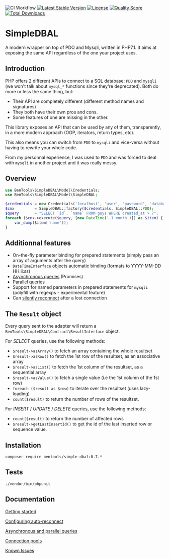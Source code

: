 ![CI Workflow](https://github.com/bpolaszek/simple-dbal/workflows/CI%20Workflow/badge.svg)
[![Latest Stable Version](https://poser.pugx.org/bentools/simple-dbal/v/stable)](https://packagist.org/packages/bentools/simple-dbal)
[![License](https://poser.pugx.org/bentools/simple-dbal/license)](https://packagist.org/packages/bentools/simple-dbal)
[![Quality Score](https://img.shields.io/scrutinizer/g/bpolaszek/simple-dbal.svg?style=flat-square)](https://scrutinizer-ci.com/g/bpolaszek/simple-dbal)
[![Total Downloads](https://poser.pugx.org/bentools/simple-dbal/downloads)](https://packagist.org/packages/bentools/simple-dbal)

# SimpleDBAL
A modern wrapper on top of PDO and Mysqli, written in PHP7.1. It aims at exposing the same API regardless of the one your project uses.

Introduction
------------
PHP offers 2 different APIs to connect to a SQL database: `PDO` and `mysqli` (we won't talk about `mysql_*` functions since they're deprecated). Both do more or less the same thing, but:

* Their API are completely different (different method names and signatures)
* They both have their own pros and cons.
* Some features of one are missing in the other.

This library exposes an API that can be used by any of them, transparently, in a more modern approach (OOP, iterators, return types, etc). 

This also means you can switch from `PDO` to `mysqli` and vice-versa without having to rewrite your whole code.

From my personnal experience, I was used to `PDO` and was forced to deal with `mysqli` in another project and it was really messy.

Overview
--------

```php
use BenTools\SimpleDBAL\Model\Credentials;
use BenTools\SimpleDBAL\Model\SimpleDBAL;

$credentials = new Credentials('localhost', 'user', 'password', 'database');
$cnx         = SimpleDBAL::factory($credentials, SimpleDBAL::PDO);
$query       = "SELECT `id`, `name` FROM guys WHERE created_at > ?";
foreach ($cnx->execute($query, [new DateTime('-1 month')]) as $item) {
    var_dump($item['name']);
}
```

Additionnal features
--------------------
* On-the-fly parameter binding for prepared statements (simply pass an array of arguments after the query)
* `DateTimeInterface` objects automatic binding (formats to YYYY-MM-DD HH:ii:ss)
* [Asynchronous queries](doc/03-AsynchronousQueries.md) (Promises)
* [Parallel queries](doc/03-AsynchronousQueries.md#parallel-queries)
* Support for named parameters in prepared statements for `mysqli` (polyfill with regexps - experimental feature)
* Can [silently reconnect](doc/02-Configuration.md) after a lost connection

The `Result` object
------------------
Every query sent to the adapter will return a `BenTools\SimpleDBAL\Contract\ResultInterface` object.

For _SELECT_ queries, use the following methods:
* `$result->asArray()` to fetch an array containing the whole resultset
* `$result->asRow()` to fetch the 1st row of the resultset, as an associative array
* `$result->asList()` to fetch the 1st column of the resultset, as a sequential array
* `$result->asValue()` to fetch a single value (i.e the 1st column of the 1st row)
* `foreach ($result as $row)` to iterate over the resultset (uses lazy-loading)
* `count($result)` to return the number of rows of the resultset.

For _INSERT_ / _UPDATE_ / _DELETE_ queries, use the following methods:
* `count($result)` to return the number of affected rows
* `$result->getLastInsertId()` to get the id of the last inserted row or sequence value.

Installation
------------
```
composer require bentools/simple-dbal:0.7.*
```

Tests
-----
```
./vendor/bin/phpunit
```

Documentation
-----

[Getting started](doc/01-GettingStarted.md)

[Configuring auto-reconnect](doc/02-Configuration.md)

[Asynchronous and parallel queries](doc/03-AsynchronousQueries.md)

[Connection pools](doc/04-ConnectionPools.md)

[Known Issues](doc/05-KnownIssues.md)
